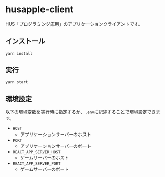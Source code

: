# husapple-client

HUS「プログラミング応用」のアプリケーションクライアントです。


## インストール

`yarn install`


## 実行

`yarn start`


## 環境設定

以下の環境変数を実行時に指定するか、`.env`に記述することで環境設定できます。

- `HOST`
    - アプリケーションサーバーのホスト
- `PORT`
    - アプリケーションサーバーのポート
- `REACT_APP_SERVER_HOST`
    - ゲームサーバーのホスト
- `REACT_APP_SERVER_PORT`
    - ゲームサーバーのポート

